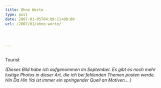 ```yaml
---
title: Ohne Worte
type: post
date: 2007-01-05T04:09:11+00:00
url: /2007/01/ohne-worte/




---
```

<div class="flickr">
  <a href="http://www.flickr.com/photos/schreibblogade/346120531/"><img src="//farm1.static.flickr.com/164/346120531_41c3e0bb03.jpg" class="flickr-photo" alt="" /></a></p>

  <p>
    Tourist
  </p>
</div>

_(Dieses Bild habe ich aufgenommen im September. Es gibt es noch mehr lustige Photos in dieser Art, die ich bei fehlenden Themen posten werde. Hin Da Hin Yai ist immer ein springender Quell an Motiven... )_
